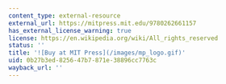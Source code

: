 ```yaml
---
content_type: external-resource
external_url: https://mitpress.mit.edu/9780262661157
has_external_license_warning: true
license: https://en.wikipedia.org/wiki/All_rights_reserved
status: ''
title: '![Buy at MIT Press](/images/mp_logo.gif)'
uid: 0b27b3ed-8256-47b7-871e-38896cc7763c
wayback_url: ''
---
```

